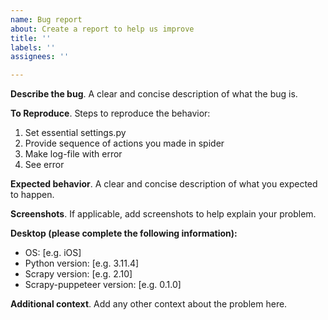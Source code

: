 ```yaml
---
name: Bug report
about: Create a report to help us improve
title: ''
labels: ''
assignees: ''

---
```


**Describe the bug**.
A clear and concise description of what the bug is.

**To Reproduce**.
Steps to reproduce the behavior:
1. Set essential settings.py
2. Provide sequence of actions you made in spider
3. Make log-file with error
4. See error

**Expected behavior**.
A clear and concise description of what you expected to happen.

**Screenshots**.
If applicable, add screenshots to help explain your problem.

**Desktop (please complete the following information):**
 - OS: [e.g. iOS]
 - Python version: [e.g. 3.11.4]
 - Scrapy version: [e.g. 2.10]
 - Scrapy-puppeteer version: [e.g. 0.1.0]

**Additional context**.
Add any other context about the problem here.
